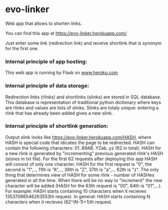 # evo-linker
Web app that allows to shorten links.

You can find this app at https://evo-linker.herokuapp.com/

Just enter some link (redirection link) and receive shortlink that is synonym for the first one.

### Internal principle of app hosting: 
This web app is running by Flask on www.heroku.com

### Internal principle of data storage: 
Redirection links (rlinks) and shortlinks (slinks) are stored in SQL database. This database is representation of traditional python dictionary where keys are rlinks and values are lists of slinks. Slinks are totaly unique: entering a rlink that has already been added gives a new slink.

### Internal principle of shortlink generation: 
Output slink looks like https://evo-linker.herokuapp.com/HASH, where HASH is special code that idicates the page to be redirected. 
HASH can contain the following characters: 01..89AB..YZab..yz (62 in total). 
HASH for a new rlink is generated by "incrementing" previous generated rlink's HASH (stores in txt file). 
For the first 62 requests after deploying this app HASH will consist of only one character.
HASH for the first request is "0", the second is "1",.., 11th is "A",.., 36th is "Z", 37th is "a",.., 62th is "z".
The only thing that determines view of HASH for some rlink - number of HASHes generated in all the time.
When there will be no way to "increment" the new character will be added (HASH for the 63th request is "00", 64th is "01",...). 
For example: HASH starts containing 10 characters when it recieves 13537086546263553th request.
In general: HASH starts containing N characters when it recieves (62^(N-1)+1)th request.
